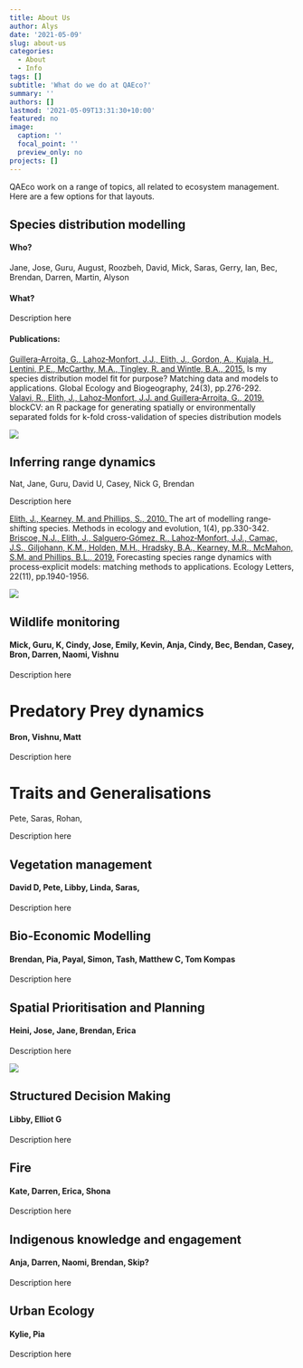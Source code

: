 ```yaml
---
title: About Us
author: Alys
date: '2021-05-09'
slug: about-us
categories:
  - About
  - Info
tags: []
subtitle: 'What do we do at QAEco?'
summary: ''
authors: []
lastmod: '2021-05-09T13:31:30+10:00'
featured: no
image:
  caption: ''
  focal_point: ''
  preview_only: no
projects: []
---
```


QAEco work on a range of topics, all related to ecosystem management. Here are a few options for that layouts.



## Species distribution modelling
#### Who?
Jane, Jose, Guru, August, Roozbeh, David, Mick, Saras, Gerry, Ian, Bec, Brendan, Darren, Martin, Alyson

#### What?
Description here  

#### Publications:
[Guillera‐Arroita, G., Lahoz‐Monfort, J.J., Elith, J., Gordon, A., Kujala, H., Lentini, P.E., McCarthy, M.A., Tingley, R. and Wintle, B.A., 2015.](https://onlinelibrary.wiley.com/doi/full/10.1111/geb.12268) Is my species distribution model fit for purpose? Matching data and models to applications. Global Ecology and Biogeography, 24(3), pp.276-292.  
[Valavi, R., Elith, J., Lahoz‐Monfort, J.J. and Guillera‐Arroita, G., 2019.](https://besjournals.onlinelibrary.wiley.com/doi/full/10.1111/2041-210X.13107) blockCV: an R package for generating spatially or environmentally separated folds for k-fold cross-validation of species distribution models

![](/media/SDMs.jpg)


## Inferring range dynamics
Nat, Jane, Guru, David U, Casey, Nick G, Brendan

Description here  


[Elith, J., Kearney, M. and Phillips, S., 2010. ](https://besjournals.onlinelibrary.wiley.com/doi/full/10.1111/j.2041-210X.2010.00036.x) The art of modelling range‐shifting species. Methods in ecology and evolution, 1(4), pp.330-342.
[Briscoe, N.J., Elith, J., Salguero‐Gómez, R., Lahoz‐Monfort, J.J., Camac, J.S., Giljohann, K.M., Holden, M.H., Hradsky, B.A., Kearney, M.R., McMahon, S.M. and Phillips, B.L., 2019.](https://onlinelibrary.wiley.com/doi/full/10.1111/ele.13348) Forecasting species range dynamics with process‐explicit models: matching methods to applications. Ecology Letters, 22(11), pp.1940-1956.

![](/media/RangeDynamics.jpg)

## Wildlife monitoring
#### Mick, Guru, K, Cindy, Jose, Emily, Kevin, Anja, Cindy, Bec, Bendan, Casey, Bron, Darren, Naomi, Vishnu

Description here  

# Predatory Prey dynamics
#### Bron, Vishnu, Matt

Description here  



# Traits and Generalisations
Pete, Saras, Rohan,

Description here  


## Vegetation management
#### David D, Pete, Libby, Linda, Saras,

Description here  



## Bio-Economic Modelling
#### Brendan, Pia, Payal, Simon, Tash, Matthew C, Tom Kompas

Description here  



## Spatial Prioritisation and Planning 
#### Heini, Jose, Jane, Brendan, Erica

Description here  

![](/media/Prioritization.png)


## Structured Decision Making
#### Libby, Elliot G

Description here


## Fire
#### Kate, Darren, Erica, Shona

Description here


## Indigenous knowledge and engagement
#### Anja, Darren, Naomi, Brendan, Skip?

Description here


## Urban Ecology
#### Kylie, Pia

Description here